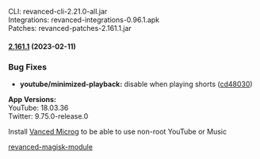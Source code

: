 CLI: revanced-cli-2.21.0-all.jar  
Integrations: revanced-integrations-0.96.1.apk  
Patches: revanced-patches-2.161.1.jar  

#### [2.161.1](https://github.com/revanced/revanced-patches/compare/v2.161.0...v2.161.1) (2023-02-11)
### Bug Fixes
* **youtube/minimized-playback:** disable when playing shorts ([cd48030](https://github.com/revanced/revanced-patches/commit/cd48030cada3666d0159ad25711c20045a8a70c7))

  
**App Versions:**  
YouTube: 18.03.36  
Twitter: 9.75.0-release.0  

Install [Vanced Microg](https://github.com/inotia00/VancedMicroG/releases) to be able to use non-root YouTube or Music  

[revanced-magisk-module](https://github.com/Vucko130/revanced-magisk-module)  

